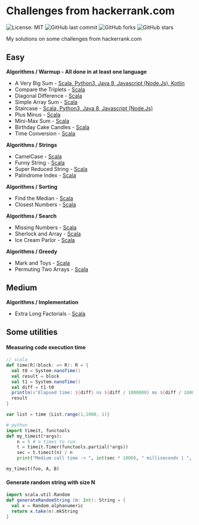# Challenges from hackerrank.com

![License: MIT](https://img.shields.io/badge/License-MIT-green.svg)
![GitHub last commit](https://img.shields.io/github/last-commit/lrgfilipe/hackerrank-challenges)
![GitHub forks](https://img.shields.io/github/forks/lrgfilipe/hackerrank-challenges?style=social)
![GitHub stars](https://img.shields.io/github/stars/lrgfilipe/hackerrank-challenges?style=social)

My solutions on some challenges from hackerrank.com



## Easy

**Algorithms / Warmup - All done in at least one language**
- A Very Big Sum - [Scala, Python3, Java 8, Javascript (Node.Js), Kotlin](https://github.com/lrgfilipe/hackerrank-challenges/tree/master/easy/A%20Very%20Big%20Sum)
- Compare the Triplets - [Scala](https://github.com/lrgfilipe/hackerrank-challenges/tree/master/easy/Compare%20the%20Triplets)
- Diagonal Difference - [Scala](https://github.com/lrgfilipe/hackerrank-challenges/tree/master/easy/Diagonal%20Difference)
- Simple Array Sum - [Scala](https://github.com/lrgfilipe/hackerrank-challenges/tree/master/easy/Simple%20Array%20Sum)
- Staircase - [Scala, Python3, Java 8, Javascript (Node.Js)](https://github.com/lrgfilipe/hackerrank-challenges/tree/master/easy/Staircase)
- Plus Minus - [Scala](https://github.com/lrgfilipe/hackerrank-challenges/tree/master/easy/Plus%20Minus)
- Mini-Max Sum - [Scala](https://github.com/lrgfilipe/hackerrank-challenges/tree/master/easy/Mini-Max%20Sum)
- Birthday Cake Candles - [Scala](https://github.com/lrgfilipe/hackerrank-challenges/tree/master/easy/Birthday%20Cake%20Candles)
- Time Conversion - [Scala](https://github.com/lrgfilipe/hackerrank-challenges/tree/master/easy/Time%20Conversion)


**Algorithms / Strings**
- CamelCase -  [Scala](https://github.com/lrgfilipe/hackerrank-challenges/blob/master/easy/CamelCase)
- Funny String - [Scala](https://github.com/lrgfilipe/hackerrank-challenges/tree/master/easy/Funny%20String)
- Super Reduced String - [Scala](https://github.com/lrgfilipe/hackerrank-challenges/tree/master/easy/Super%20Reduced%20String)
- Palindrome Index - [Scala](https://github.com/lrgfilipe/hackerrank-challenges/tree/master/easy/Palindrome%20Index)

**Algorithms / Sorting**
- Find the Median - [Scala](https://github.com/lrgfilipe/hackerrank-challenges/tree/master/easy/sorting/Find%20the%20Median)
- Closest Numbers - [Scala]()

**Algorithms / Search**
- Missing Numbers - [Scala](https://github.com/lrgfilipe/hackerrank-challenges/tree/master/easy/Missing%20Numbers)
- Sherlock and Array - [Scala](https://github.com/lrgfilipe/hackerrank-challenges/tree/master/easy/Sherlock%20and%20Array)
- Ice Cream Parlor - [Scala](https://github.com/lrgfilipe/hackerrank-challenges/tree/master/easy/Ice%20Cream%20Parlor)

**Algorithms / Greedy**
- Mark and Toys - [Scala](https://github.com/lrgfilipe/hackerrank-challenges/tree/master/easy/Mark%20and%20Toys)
- Permuting Two Arrays - [Scala](https://github.com/lrgfilipe/hackerrank-challenges/tree/master/easy/Permuting%20Two%20Arrays)



## Medium

**Algorithms / Implementation**
- Extra Long Factorials - [Scala](https://github.com/lrgfilipe/hackerrank-challenges/tree/master/medium/Extra%20Long%20Factorials)


## Some utilities

####  Measuring code execution time
```scala
// scala
def time[R](block: => R): R = {
  val t0 = System.nanoTime()
  val result = block
  val t1 = System.nanoTime()
  val diff = t1-t0
  println(s"Elapsed time: ${diff} ns ${diff / 1000000} ms ${diff / 1000000000} sec")
  result
}

var list = time {List.range(1,1000, 1)}
```
```python
# python
import timeit, functools
def my_timeit(*args):
    n = 5 # n times to run
    t = timeit.Timer(functools.partial(*args))
    sec = t.timeit(n) / n
    print("Medium call time -> ", int(sec * 1000), " milliseconds | ", round(sec,2), " seconds", sep='')

my_timeit(foo, A, B)
```

####  Generate random string with size N
```scala
import scala.util.Random
def generateRandomString (n: Int): String = {
  val x = Random.alphanumeric
  return x.take(n).mkString
}
```


